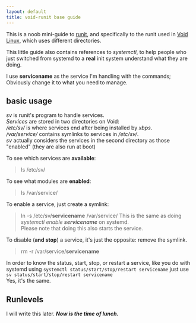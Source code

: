 ```yaml
---
layout: default
title: void-runit base guide
---
```


This is a noob mini-guide to [runit](smarden.org/runit/), and specifically to the runit used in [Void Linux](http://voidlinux.eu), which uses different directories.  
  
This little guide also contains references to *systemctl*, to help people who just switched from systemd to a **real** init system understand what they are doing.  
  
I use **servicename** as the service I'm handling with the commands; Obviously change it to what you need to manage.  
  
<h2>basic usage</h2>

*sv* is runit's program to handle services.  
*Services* are stored in two directories on Void:  
*/etc/sv/* is where services end after being installed by *xbps*.  
*/var/service/* contains symlinks to services in */etc/sv/*.  
*sv* actually considers the services in the second directory as those "enabled" (they are also run at boot)  

To see which services are **available**:  
> ls /etc/sv/  
  
To see what modules are **enabled**:  
> ls /var/service/  
  
To enable a service, just create a symlink:  
> ln -s /etc/sv/<b>servicename</b> /var/service/ 
This is the same as doing *systemctl enable* ***servicename*** on systemd.  
Please note that doing this also starts the service.  

To disable (**and stop**) a service, it's just the opposite: remove the symlink.  
> rm -r /var/service/<b>servicename</b>  
  
In order to know the status, start, stop, or restart a service, like you do with systemd using `systemctl status/start/stop/restart servicename` just use `sv status/start/stop/restart servicename`  
Yes, it's the same.  
  
<h2>Runlevels</h2>
  
I will write this later. ***Now is the time of lunch.***
